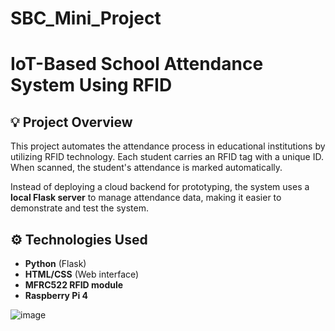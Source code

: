# SBC_Mini_Project

# IoT-Based School Attendance System Using RFID

## 💡 Project Overview

This project automates the attendance process in educational institutions by utilizing RFID technology. Each student carries an RFID tag with a unique ID. When scanned, the student's attendance is marked automatically. 

Instead of deploying a cloud backend for prototyping, the system uses a **local Flask server** to manage attendance data, making it easier to demonstrate and test the system.

## ⚙️ Technologies Used

- **Python** (Flask)
- **HTML/CSS** (Web interface)
- **MFRC522 RFID module**
- **Raspberry Pi 4**

![image](https://github.com/user-attachments/assets/cb953f0e-763c-4a22-a944-4246443aa068)
